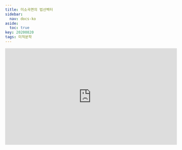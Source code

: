 ```yaml
---
title: 미소곡면의 법선벡터
sidebar:
  nav: docs-ko
aside:
  toc: true
key: 20200820
tags: 미적분학
---
```


<center>
  <iframe width="560" height="315" src="https://www.youtube.com/embed/tCBegKMJY7s" frameborder="0" allow="accelerometer; autoplay; encrypted-media; gyroscope; picture-in-picture" allowfullscreen></iframe>
</center>